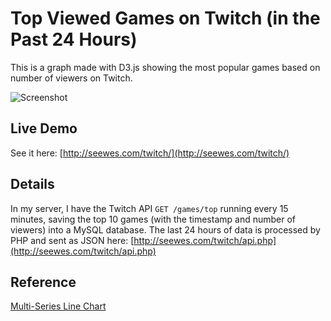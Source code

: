 # Top Viewed Games on Twitch (in the Past 24 Hours)

This is a graph made with D3.js showing the most popular games based on number of viewers on Twitch.

![Screenshot](http://i.imgur.com/RqgIjMc.png)

## Live Demo

See it here: [http://seewes.com/twitch/](http://seewes.com/twitch/)

## Details

In my server, I have the Twitch API `GET /games/top` running every 15 minutes, saving the top 10 games (with the timestamp and number of viewers) into a MySQL database. The last 24 hours of data is processed by PHP and sent as JSON here: [http://seewes.com/twitch/api.php](http://seewes.com/twitch/api.php)

## Reference

[Multi-Series Line Chart](http://bl.ocks.org/mbostock/3884955)